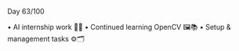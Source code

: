 Day 63/100

• AI internship work 💼🤖
• Continued learning OpenCV 🖼️📚
• Setup & management tasks ⚙️🗂️
